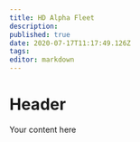 ```yaml
---
title: HD Alpha Fleet
description: 
published: true
date: 2020-07-17T11:17:49.126Z
tags: 
editor: markdown
---
```


# Header
Your content here